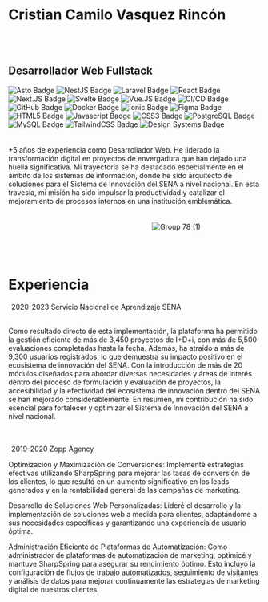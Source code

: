 # Cristian Camilo Vasquez Rincón

&nbsp;
\
&nbsp;
## Desarrollador Web Fullstack

![Asto Badge](https://img.shields.io/badge/Astro-ffffff?logo=astro&logoColor=000&style=flat)
![NestJS Badge](https://img.shields.io/badge/NestJS-ffffff?logo=nestjs&logoColor=000&style=flat)
![Laravel Badge](https://img.shields.io/badge/Laravel-ffffff?logo=laravel&logoColor=000&style=flat)
![React Badge](https://img.shields.io/badge/React-ffffff?logo=react&logoColor=000&style=flat)
![Next.JS Badge](https://img.shields.io/badge/Next.JS-ffffff?logo=next.js&logoColor=000&style=flat)
![Svelte Badge](https://img.shields.io/badge/Svelte-ffffff?logo=svelte&logoColor=000&style=flat)
![Vue.JS Badge](https://img.shields.io/badge/Vue.JS-ffffff?logo=vue.js&logoColor=000&style=flat)
![CI/CD Badge](https://img.shields.io/badge/CI/CD-ffffff?logo=github&logoColor=000&style=flat)
![GitHub Badge](https://img.shields.io/badge/GitHub-ffffff?logo=github&logoColor=000&style=flat)
![Docker Badge](https://img.shields.io/badge/Docker-ffffff?logo=docker&logoColor=000&style=flat)
![Ionic Badge](https://img.shields.io/badge/Ionic-ffffff?logo=ionic&logoColor=000&style=flat)
![Figma Badge](https://img.shields.io/badge/Figma-ffffff?logo=figma&logoColor=000&style=flat)
![HTML5 Badge](https://img.shields.io/badge/HTML5-ffffff?logo=html5&logoColor=000&style=flat)
![Javascript Badge](https://img.shields.io/badge/JavaScript-ffffff?logo=javascript&logoColor=000&style=flat)
![CSS3 Badge](https://img.shields.io/badge/CSS3-ffffff?logo=css3&logoColor=000&style=flat)
![PostgreSQL Badge](https://img.shields.io/badge/PostgreSQL-ffffff?logo=postgresql&logoColor=000&style=flat)
![MySQL Badge](https://img.shields.io/badge/MySQL-ffffff?logo=mysql&logoColor=000&style=flat)
![TailwindCSS Badge](https://img.shields.io/badge/TailwindCSS-ffffff?logo=tailwindcss&logoColor=000&style=flat)
![Design Systems Badge](https://img.shields.io/badge/Design%20Systems-ffffff?logo=designsystems&logoColor=000&style=flat)
\
\
\
+5 años de experiencia como Desarrollador Web. He liderado la transformación digital en proyectos de envergadura que han dejado una huella significativa. Mi trayectoria se ha destacado especialmente en el ámbito de los sistemas de información, donde he sido arquitecto de soluciones para el Sistema de Innovación del SENA a nivel nacional. En esta travesía, mi misión ha sido impulsar la productividad y catalizar el mejoramiento de procesos internos en una institución emblemática.
\
\
\
&nbsp;&nbsp;&nbsp;&nbsp;&nbsp;&nbsp;&nbsp;&nbsp;&nbsp;&nbsp;&nbsp;&nbsp;&nbsp;&nbsp;&nbsp;&nbsp;&nbsp;&nbsp;&nbsp;&nbsp;&nbsp;&nbsp;&nbsp;&nbsp;&nbsp;&nbsp;&nbsp;&nbsp;&nbsp;&nbsp;&nbsp;&nbsp;&nbsp;&nbsp;&nbsp;&nbsp;&nbsp;&nbsp;&nbsp;&nbsp;&nbsp;&nbsp;&nbsp;&nbsp;&nbsp;&nbsp;&nbsp;&nbsp;&nbsp;&nbsp;&nbsp;&nbsp;&nbsp;&nbsp;&nbsp;&nbsp;&nbsp;&nbsp;&nbsp;&nbsp;&nbsp;&nbsp;&nbsp;&nbsp;&nbsp;&nbsp;&nbsp;&nbsp;&nbsp;&nbsp;&nbsp;&nbsp;&nbsp;![Group 78 (1)](https://github.com/carincon93/carincon93/assets/18555989/70f992dd-33d3-4d71-becb-4bfef1dd9b9d)
\
\
\
&nbsp;
# Experiencia

<img width="2" alt="Group 79 (2)" src="https://github.com/carincon93/carincon93/assets/18555989/f35ac3ef-0c76-40bd-895b-e5895460dae3">
2020-2023 Servicio Nacional de Aprendizaje SENA

\
Como resultado directo de esta implementación, la plataforma ha permitido la gestión eficiente de más de 3,450 proyectos de I+D+i, con más de 5,500 evaluaciones completadas hasta la fecha. Además, ha atraído a más de 9,300 usuarios registrados, lo que demuestra su impacto positivo en el ecosistema de innovación del SENA. Con la introducción de más de 20 módulos diseñados para abordar diversas necesidades y áreas de interés dentro del proceso de formulación y evaluación de proyectos, la accesibilidad y la efectividad del ecosistema de innovación dentro del SENA se han mejorado considerablemente. En resumen, mi contribución ha sido esencial para fortalecer y optimizar el Sistema de Innovación del SENA a nivel nacional.

\
\
<img width="2" alt="Group 79 (2)" src="https://github.com/carincon93/carincon93/assets/18555989/f35ac3ef-0c76-40bd-895b-e5895460dae3">
2019-2020 Zopp Agency

Optimización y Maximización de Conversiones: Implementé estrategias efectivas utilizando SharpSpring para mejorar las tasas de conversión de los clientes, lo que resultó en un aumento significativo en los leads generados y en la rentabilidad general de las campañas de marketing.

Desarrollo de Soluciones Web Personalizadas: Lideré el desarrollo y la implementación de soluciones web a medida para clientes, adaptándome a sus necesidades específicas y garantizando una experiencia de usuario óptima.

Administración Eficiente de Plataformas de Automatización: Como administrador de plataformas de automatización de marketing, optimicé y mantuve SharpSpring para asegurar su rendimiento óptimo. Esto incluyó la configuración de flujos de trabajo automatizados, seguimiento de visitantes y análisis de datos para mejorar continuamente las estrategias de marketing digital de nuestros clientes.
